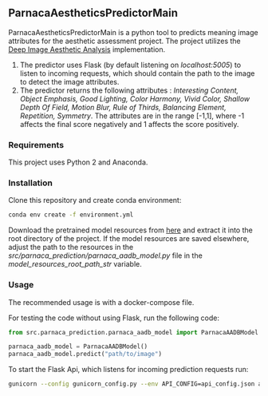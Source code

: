 ## ParnacaAestheticsPredictorMain

ParnacaAestheticsPredictorMain is a python tool to predicts meaning image attributes for the aesthetic assessment project. The project utilizes the [Deep Image Aesthetic Analysis](https://github.com/aimerykong/deepImageAestheticsAnalysis) implementation.


1. The predictor uses Flask (by default listening on *localhost:5005*) to listen to incoming requests, which should contain the path to the image to detect the image attributes.
2. The predictor returns the following attributes : *Interesting Content, Object Emphasis, Good Lighting, Color Harmony, Vivid Color, Shallow Depth Of Field, Motion Blur, Rule of Thirds, Balancing Element, Repetition, Symmetry*. 
The attributes are in the range [-1,1], where -1 affects the final score negatively and 1 affects the score positively.

### Requirements

This project uses Python 2 and Anaconda.

### Installation

Clone this repository and create conda environment:

```bash
conda env create -f environment.yml
```

Download the pretrained model resources from [here](https://drive.google.com/file/d/1Xn5ord4ohWnwis1J7NrI2qkw9gEUMOxx/view?usp=sharing)
and extract it into the root directory of the project. If the model resources are saved elsewhere, adjust the path to the resources in the *src/parnaca_prediction/parnaca_aadb_model.py* file in the *model_resources_root_path_str* variable.

### Usage

The recommended usage is with a docker-compose file.

For testing the code without using Flask, run the following code:

```python
from src.parnaca_prediction.parnaca_aadb_model import ParnacaAADBModel

parnaca_aadb_model = ParnacaAADBModel()
parnaca_aadb_model.predict("path/to/image")
```

To start the Flask Api, which listens for incoming prediction requests run:

```bash
gunicorn --config gunicorn_config.py --env API_CONFIG=api_config.json aesthetics_predictor_api_pkg.predictor_api_server:app
```
